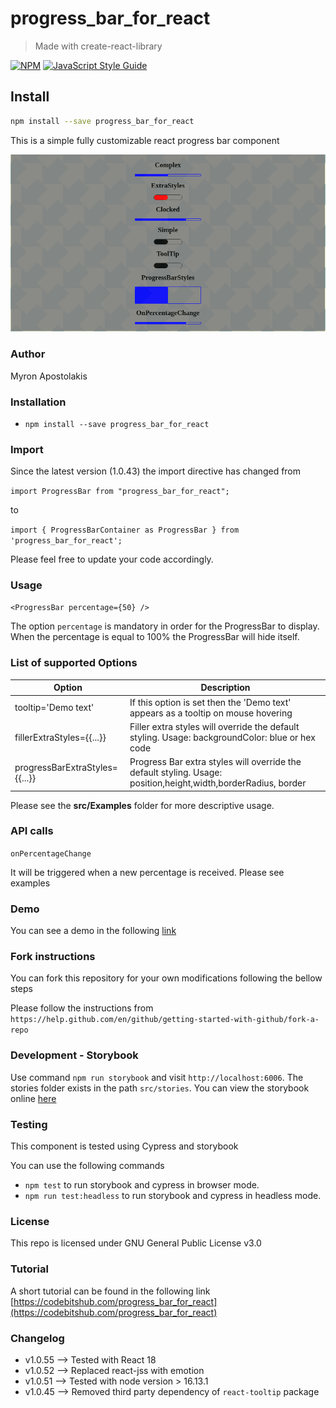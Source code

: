 # progress_bar_for_react

> Made with create-react-library

[![NPM](https://img.shields.io/npm/v/progress_bar_for_react.svg)](https://www.npmjs.com/package/progress_bar_for_react) [![JavaScript Style Guide](https://img.shields.io/badge/code_style-standard-brightgreen.svg)](https://standardjs.com)

## Install

```bash
npm install --save progress_bar_for_react
```

This is a simple fully customizable react progress bar component

![Image description](./images/progress_bar.png)

### Author

Myron Apostolakis

### Installation

- `npm install --save progress_bar_for_react`

### Import

Since the latest version (1.0.43) the import directive has changed from

`import ProgressBar from "progress_bar_for_react";`

to

`import { ProgressBarContainer as ProgressBar } from 'progress_bar_for_react';`

Please feel free to update your code accordingly.

### Usage

`<ProgressBar percentage={50} />`

The option `percentage` is mandatory in order for the ProgressBar to display. When the percentage is equal to 100% the ProgressBar will hide itself.

### List of supported Options

| Option                         | Description                                                                                                    |
| ------------------------------ | -------------------------------------------------------------------------------------------------------------- |
| tooltip='Demo text'            | If this option is set then the 'Demo text' appears as a tooltip on mouse hovering                              |
| fillerExtraStyles={{...}}      | Filler extra styles will override the default styling. Usage: backgroundColor: blue or hex code                |
| progressBarExtraStyles={{...}} | Progress Bar extra styles will override the default styling. Usage: position,height,width,borderRadius, border |

Please see the **src/Examples** folder for more descriptive usage.

### API calls

`onPercentageChange`

It will be triggered when a new percentage is received. Please see examples

### Demo

You can see a demo in the following [link](https://compassionate-shockley-ed598b.netlify.app/)

### Fork instructions

You can fork this repository for your own modifications following the bellow steps

Please follow the instructions from `https://help.github.com/en/github/getting-started-with-github/fork-a-repo`

### Development - Storybook

Use command `npm run storybook` and visit `http://localhost:6006`. The stories folder exists in the path `src/stories`.
You can view the storybook online [here](https://622e55013e5eac003a9669be-uavmohiioj.chromatic.com/?path=/story/progressbar--simple)

### Testing

This component is tested using Cypress and storybook

You can use the following commands

- `npm test` to run storybook and cypress in browser mode.
- `npm run test:headless` to run storybook and cypress in headless mode.

### License

This repo is licensed under GNU General Public License v3.0

### Tutorial

A short tutorial can be found in the following link
[https://codebitshub.com/progress_bar_for_react](https://codebitshub.com/progress_bar_for_react)

### Changelog

- v1.0.55 --> Tested with React 18
- v1.0.52 --> Replaced react-jss with emotion
- v1.0.51 --> Tested with node version > 16.13.1
- v1.0.45 --> Removed third party dependency of `react-tooltip` package
